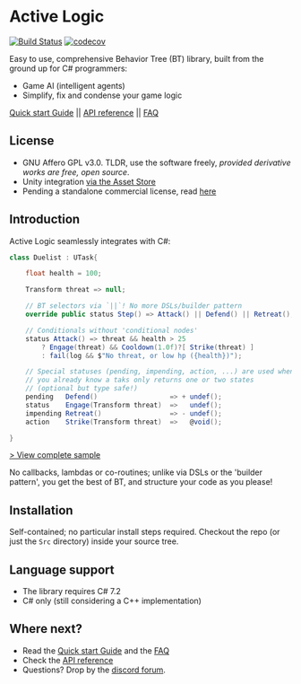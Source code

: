 # Active Logic

[![Build Status](https://travis-ci.com/active-logic/activelogic-cs.svg?branch=master)](https://travis-ci.com/active-logic/activelogic-cs)
[![codecov](https://codecov.io/gh/active-logic/activelogic-cs/branch/master/graph/badge.svg)](https://codecov.io/gh/active-logic/activelogic-cs)

Easy to use, comprehensive Behavior Tree (BT) library, built from the ground up for C# programmers:

- Game AI (intelligent agents)
- Simplify, fix and condense your game logic

[Quick start Guide](Doc/QuickStart.md) || [API reference](Doc/Reference/Overview.md) || [FAQ](Doc/FAQ.md)

## License

- GNU Affero GPL v3.0. TLDR, use the software freely, *provided derivative works are free, open source*.
- Unity integration [via the Asset Store](https://www.assetstore.unity3d.com/#!/content/151850)
- Pending a standalone commercial license, read [here](Doc/Commercial.md)

<!---
## Patches

If you are using **Unity** and experience issues, you may find patches [here](Patches/); only uses patches for a matching asset version.
--->

## Introduction

Active Logic seamlessly integrates with C#:

```cs
class Duelist : UTask{

    float health = 100;

    Transform threat => null;

    // BT selectors via `||`! No more DSLs/builder pattern
    override public status Step() => Attack() || Defend() || Retreat();

    // Conditionals without 'conditional nodes'
    status Attack() => threat && health > 25
        ? Engage(threat) && Cooldown(1.0f)?[ Strike(threat) ]
        : fail(log && $"No threat, or low hp ({health})");

    // Special statuses (pending, impending, action, ...) are used when
    // you already know a taks only returns one or two states
    // (optional but type safe!)
    pending   Defend()                  => + undef();
    status    Engage(Transform threat)  =>   undef();
    impending Retreat()                 => - undef();
    action    Strike(Transform threat)  =>   @void();

}
```
[> View complete sample](https://gist.github.com/eelstork/08b8fff3b776e8a9faa262a60a9a183b)


No callbacks, lambdas or co-routines; unlike via DSLs or the 'builder pattern', you get the best of BT, and structure your code as you please!

## Installation

Self-contained; no particular install steps required. Checkout the repo (or just the `Src` directory) inside your source tree.

## Language support

- The library requires C# 7.2
- C# only (still considering a C++ implementation)

## Where next?

- Read the [Quick start Guide](Doc/QuickStart.md) and the [FAQ](Doc/FAQ.md)
- Check the [API reference](Doc/Reference/Overview.md)
- Questions? Drop by the [discord forum](https://discord.gg/Jn9TQRR).
